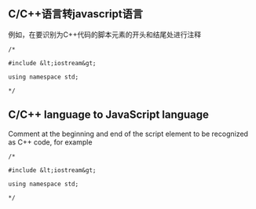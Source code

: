 
## C/C++语言转javascript语言

例如，在要识别为C++代码的脚本元素的开头和结尾处进行注释

`/*`

`#include &lt;iostream&gt;`

`using namespace std;`

`*/`

## C/C++ language to JavaScript language

Comment at the beginning and end of the script element to be recognized as C++ code, for example

`/*`

`#include &lt;iostream&gt;`

`using namespace std;`

`*/`
